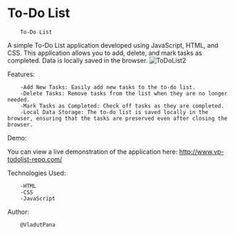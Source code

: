 # To-Do List
 
        To-Do List
A simple To-Do List application developed using JavaScript, HTML, and CSS. This application allows you to add, delete, and mark tasks as completed. Data is locally saved in the browser.
![ToDoList2](https://github.com/VladutPana/vp-todolist-repo/assets/109078074/c1211d14-4080-4a6f-a948-4453664636cc)

Features:

        -Add New Tasks: Easily add new tasks to the to-do list.
        -Delete Tasks: Remove tasks from the list when they are no longer needed.
        -Mark Tasks as Completed: Check off tasks as they are completed.
        -Local Data Storage: The to-do list is saved locally in the browser, ensuring that the tasks are preserved even after closing the browser.
Demo:

You can view a live demonstration of the application here: http://www.vp-todolist-repo.com/


Technologies Used:

        -HTML
        -CSS
        -JavaScript


Author:

        @VladutPana
